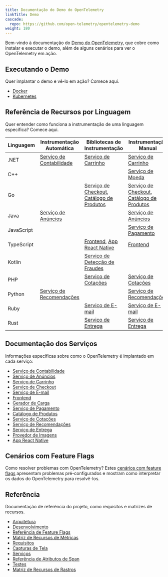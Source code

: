 ```yaml
---
title: Documentação do Demo do OpenTelemetry
linkTitle: Demo
cascade:
  repo: https://github.com/open-telemetry/opentelemetry-demo
weight: 180
---
```


Bem-vindo à documentação do [Demo do OpenTelemetry](/ecosystem/demo/), que
cobre como instalar e executar o demo, além de alguns cenários para ver o
OpenTelemetry em ação.

## Executando o Demo

Quer implantar o demo e vê-lo em ação? Comece aqui.

- [Docker](docker-deployment/)
- [Kubernetes](kubernetes-deployment/)

## Referência de Recursos por Linguagem

Quer entender como funciona a instrumentação de uma linguagem específica?
Comece aqui.

| Linguagem   | Instrumentação Automática                           | Bibliotecas de Instrumentação                                                                   | Instrumentação Manual                                                                          |
| ----------- | ---------------------------------------------------- | ------------------------------------------------------------------------------------------------ | ------------------------------------------------------------------------------------------------ |
| .NET        | [Serviço de Contabilidade](services/accounting/)     | [Serviço de Carrinho](services/cart/)                                                            | [Serviço de Carrinho](services/cart/)                                                            |
| C++         |                                                      |                                                                                                  | [Serviço de Moeda](services/currency/)                                                           |
| Go          |                                                      | [Serviço de Checkout](services/checkout/), [Catálogo de Produtos](services/product-catalog/)     | [Serviço de Checkout](services/checkout/), [Catálogo de Produtos](services/product-catalog/)     |
| Java        | [Serviço de Anúncios](services/ad/)                  |                                                                                                  | [Serviço de Anúncios](services/ad/)                                                              |
| JavaScript  |                                                      |                                                                                                  | [Serviço de Pagamento](services/payment/)                                                        |
| TypeScript  |                                                      | [Frontend](services/frontend/), [App React Native](services/react-native-app/)                   | [Frontend](services/frontend/)                                                                   |
| Kotlin      |                                                      | [Serviço de Detecção de Fraudes](services/fraud-detection/)                                      |                                                                                                  |
| PHP         |                                                      | [Serviço de Cotações](services/quote/)                                                           | [Serviço de Cotações](services/quote/)                                                           |
| Python      | [Serviço de Recomendações](services/recommendation/) |                                                                                                  | [Serviço de Recomendações](services/recommendation/)                                            |
| Ruby        |                                                      | [Serviço de E-mail](services/email/)                                                             | [Serviço de E-mail](services/email/)                                                             |
| Rust        |                                                      | [Serviço de Entrega](services/shipping/)                                                         | [Serviço de Entrega](services/shipping/)                                                         |

## Documentação dos Serviços

Informações específicas sobre como o OpenTelemetry é implantado em cada
serviço:

- [Serviço de Contabilidade](services/accounting/)
- [Serviço de Anúncios](services/ad/)
- [Serviço de Carrinho](services/cart/)
- [Serviço de Checkout](services/checkout/)
- [Serviço de E-mail](services/email/)
- [Frontend](services/frontend/)
- [Gerador de Carga](services/load-generator/)
- [Serviço de Pagamento](services/payment/)
- [Catálogo de Produtos](services/product-catalog/)
- [Serviço de Cotações](services/quote/)
- [Serviço de Recomendações](services/recommendation/)
- [Serviço de Entrega](services/shipping/)
- [Provedor de Imagens](services/image-provider/)
- [App React Native](services/react-native-app/)

## Cenários com Feature Flags

Como resolver problemas com OpenTelemetry? Estes
[cenários com feature flags](feature-flags/) apresentam problemas pré-configurados
e mostram como interpretar os dados do OpenTelemetry para resolvê-los.

## Referência

Documentação de referência do projeto, como requisitos e matrizes de recursos.

- [Arquitetura](architecture/)
- [Desenvolvimento](development/)
- [Referência de Feature Flags](feature-flags/)
- [Matriz de Recursos de Métricas](telemetry-features/metric-coverage/)
- [Requisitos](./requirements/)
- [Capturas de Tela](screenshots/)
- [Serviços](services/)
- [Referência de Atributos de Span](telemetry-features/manual-span-attributes/)
- [Testes](tests/)
- [Matriz de Recursos de Rastros](telemetry-features/trace-coverage/)

